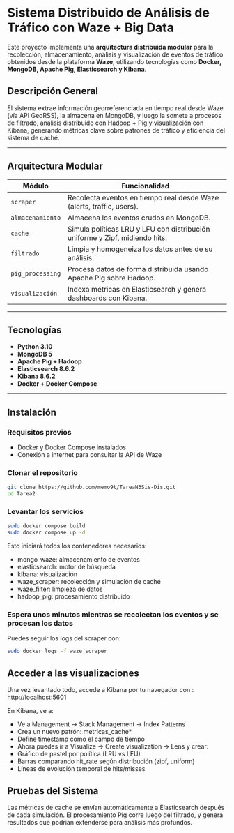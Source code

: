 #  Sistema Distribuido de Análisis de Tráfico con Waze + Big Data

Este proyecto implementa una **arquitectura distribuida modular** para la recolección, almacenamiento, análisis y visualización de eventos de tráfico obtenidos desde la plataforma **Waze**, utilizando tecnologías como **Docker, MongoDB, Apache Pig, Elasticsearch y Kibana**.

## Descripción General

El sistema extrae información georreferenciada en tiempo real desde Waze (vía API GeoRSS), la almacena en MongoDB, y luego la somete a procesos de filtrado, análisis distribuido con Hadoop + Pig y visualización con Kibana, generando métricas clave sobre patrones de tráfico y eficiencia del sistema de caché.

---

## Arquitectura Modular

| Módulo                     | Funcionalidad                                                                 |
|---------------------------|-------------------------------------------------------------------------------|
| `scraper`                 | Recolecta eventos en tiempo real desde Waze (alerts, traffic, users).         |
| `almacenamiento`          | Almacena los eventos crudos en MongoDB.                                       |
| `cache`                   | Simula políticas LRU y LFU con distribución uniforme y Zipf, midiendo hits.   |
| `filtrado`                | Limpia y homogeneiza los datos antes de su análisis.                          |
| `pig_processing`          | Procesa datos de forma distribuida usando Apache Pig sobre Hadoop.            |
| `visualización`           | Indexa métricas en Elasticsearch y genera dashboards con Kibana.              |

---

##  Tecnologías

- **Python 3.10**
- **MongoDB 5**
- **Apache Pig + Hadoop**
- **Elasticsearch 8.6.2**
- **Kibana 8.6.2**
- **Docker + Docker Compose**

---

##  Instalación

### Requisitos previos

- Docker y Docker Compose instalados
- Conexión a internet para consultar la API de Waze

### Clonar el repositorio

```bash
git clone https://github.com/memo9t/TareaN3Sis-Dis.git
cd Tarea2
```
### Levantar los servicios

```bash
sudo docker compose build
sudo docker compose up -d

```

Esto iniciará todos los contenedores necesarios:

- mongo_waze: almacenamiento de eventos
- elasticsearch: motor de búsqueda
- kibana: visualización
- waze_scraper: recolección y simulación de caché
- waze_filter: limpieza de datos
- hadoop_pig: procesamiento distribuido

###  Espera unos minutos mientras se recolectan los eventos y se procesan los datos
Puedes seguir los logs del scraper con:

```bash
sudo docker logs -f waze_scraper
```

##  Acceder a las visualizaciones

Una vez levantado todo, accede a Kibana por tu navegador con :
http://localhost:5601

En Kibana, ve a:
- Ve a Management → Stack Management → Index Patterns
- Crea un nuevo patrón: metricas_cache*
- Define timestamp como el campo de tiempo
- Ahora puedes ir a Visualize → Create visualization → Lens y crear:
- Gráfico de pastel por política (LRU vs LFU)
- Barras comparando hit_rate según distribución (zipf, uniform)
- Líneas de evolución temporal de hits/misses



##  Pruebas del Sistema

Las métricas de cache se envían automáticamente a Elasticsearch después de cada simulación. El procesamiento Pig corre luego del filtrado, y genera resultados que podrían extenderse para análisis más profundos.









